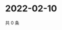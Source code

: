 # 2022-02-10

共 0 条

<!-- BEGIN WEIBO -->
<!-- 最后更新时间 Thu Feb 10 2022 08:17:35 GMT+0800 (China Standard Time) -->

<!-- END WEIBO -->

